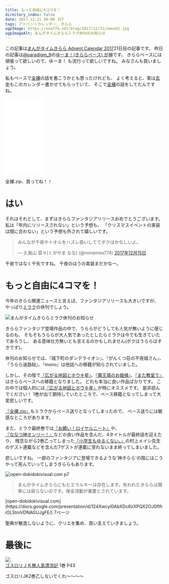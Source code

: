 ```yaml
---
title: もっと自由に4コマを！
directory_index: false
date: 2017-12-21 00:00 JST
tags: アドベントカレンダー, きらら
ogpImage: https://nna774.net/blog/2017/12/21/news01.jpg
ogpImageAlt: まんがタイムきららミラク休刊のお知らせ
---
```


この記事は[まんがタイムきらら Advent Calendar 2017](https://adventar.org/calendars/2185)21日目の記事です。
昨日の記事は[@paradigm_9](https://twitter.com/paradigm_9)の[ゆーま！(きららベース) が神](http://chy72.hatenablog.com/entry/2017/12/20/000200)です。
きららベースには頑張って欲しいので、ゆーま！ も流行って欲しいですね。
みなさんも買いましょう。

私もベースで[全裸](http://seiga.nicovideo.jp/comic/23119)の話を書こうかとも思ったけれども、
よく考えると、実は[去年](/blog/2016/12/17/zenra-zip.html)もこのカレンダー書かせてもらっていて、
そこで[全裸](http://seiga.nicovideo.jp/comic/23119)の話をしてたんですね。

<iframe style="width:120px;height:240px;" marginwidth="0" marginheight="0" scrolling="no" frameborder="0" src="//rcm-fe.amazon-adsystem.com/e/cm?lt1=_blank&bc1=000000&IS2=1&bg1=FFFFFF&fc1=000000&lc1=0000FF&t=nna774-22&o=9&p=8&l=as4&m=amazon&f=ifr&ref=as_ss_li_til&asins=B075ZRMV35&linkId=e9ea024e320fea85628e94f48ce07c56"></iframe>

全裸.zip、買ってね！！

# はい

それはそれとして、まずはきららファンタジアリリースおめでとうございます。
私は「年内にリリースされない」という予想も、
「クリスマスイベントの実装は間に合わない」という予想も外されて嬉しいです。

<blockquote class="twitter-tweet" data-lang="ja"><p lang="ja" dir="ltr">みんなが千夜やトオルをハズレ扱いしててボクはかなしいよ。</p>&mdash; 久我山 菜々(くがやま なな) (@nonamea774) <a href="https://twitter.com/nonamea774/status/941650238221123584?ref_src=twsrc%5Etfw">2017年12月15日</a></blockquote>
<script async src="https://platform.twitter.com/widgets.js" charset="utf-8"></script>

千夜ではなく千矢ですね。
千夜のほうの実装まだかなー。

# もっと自由に4コマを！

今年のきらら関連ニュースと言えば、ファンタジアリリースも大きいですが、
やっぱり[ミラク](http://www.dokidokivisual.com/miracle/)の休刊でしょう。

![まんがタイムきららミラク休刊のお知らせ](/blog/2017/12/21/news01.jpg)

きららファンタジア登場作品の中で、うららがどうしても人気が無いように感じるのも、
そもそもうららが大人気であったとしたらミラクは今でも生きていたであろうし、
ある意味仕方無いとも言えるのかもしれません(ボクはうららはすきです)。

休刊のお知らせでは、『城下町のダンデライオン』、『がんくつ荘の不夜城さん』、『うらら迷路帖』、『mono』は他誌への移籍が知らされていました。

しかし、その陰で[『広がる地図とホウキ星』](http://seiga.nicovideo.jp/comic/28239)、[『魔王城のお姫様』](http://seiga.nicovideo.jp/comic/25925)、[『また教室で』](http://seiga.nicovideo.jp/comic/31101)はきららベースへの移籍となりました。
どれも本当に良い作品ばかりです。
この中では個人的には[『広がる地図とホウキ星』](http://seiga.nicovideo.jp/comic/28239)が特にオススメです。
是非読んでください！
1巻が出て期待していたところで、ベース移籍となってしまって大変悲しいです。

[『全裸.zip』](http://seiga.nicovideo.jp/comic/23119)もミラクからベース送りとなってしまったので、
ベース送りには敏感なところがあります。

また、ミラク最終巻では[『お願い！ロイヤルニート』](http://amzn.to/2DgiUM7)や、[『ななつ神オンリー！』](http://amzn.to/2z41Gy7)などの良い作品を含んだ、4タイトルが最終話を迎えたり、
残念ながら2巻乙ってしまった[『小学生もゆるくない。』](http://amzn.to/2krAfJQ)の村上メイシ先生のゲスト連載などを含んだ7ゲストが連載に至れないまま終ってしまいました。

悲しいですね。
一部のファンタジアに登場できるような'神きらら'の陰にはこうやって死んでいってしまうきららもあります。

![open-dokidokivisual.com p7](/blog/2017/12/21/open-dokidokivisual.png)

<blockquote>
  まんがタイムきららにもヒエラルキーは存在します。失われたきららは簡単には戻らないのです。保全活動が重要とされています。
</blockquote>
[open-dokidokivisual.com](https://docs.google.com/presentation/d/124Xwcyl0AbXDc6xXPQX2OJ0flfriOLStmVDNAGUJgFE/) 7ページ

聖典が散逸しないように、クリエを集め、買い支えていきましょう。

# 最後に

![](/blog/2017/12/21/goth_loli.jpg)<br />
[ゴスロリＪＫ無人島漂流記](http://amzn.to/2CLsCVE) 1巻 P43

ゴスロリJK2巻乙しないでくれ～～～～

